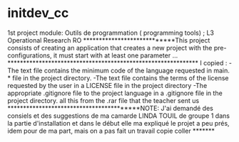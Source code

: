 # initdev_cc

1st project module: Outils de programmation ( programming tools) ; L3 Operational Research RO
****************************This project consists of creating an application that creates a new project with the pre-configurations, it must start with at least one parameter ... *************************************************************
I copied :
-The text file contains the minimum code of the language requested in main. * file in the project directory.
-The text file contains the terms of the license requested by the user in a LICENSE file in the project directory
-The appropriate .gitignore file to the project language in a .gitignore file in the project directory.
all this from the .rar file that the teacher sent us
*****************************************NOTE:
J'ai demandé des consiels et des suggestions de ma camarde LINDA TOUIL de groupe 1 dans la partie d'installation et dans le début elle ma expliqué le projet a peu prés, idem pour de ma part, mais on a pas fait un travail copie coller *******
